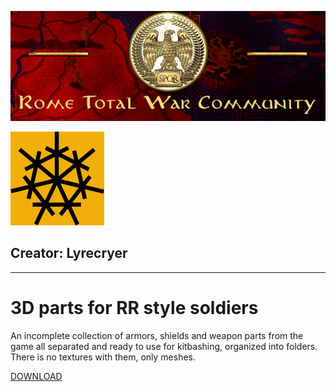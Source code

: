 ![Workshop_header_template](/Workshop_header_template.png)

![Artacord](/images/contributors/Lyrecryer.png)
## Creator: **Lyrecryer**
---
# 3D parts for RR style soldiers

An incomplete collection of armors, shields and weapon parts from the game all separated and ready to use for kitbashing, organized into folders. There is no textures with them, only meshes.

[DOWNLOAD](https://github.com/Dagovax/Rome-Total-War-Community/raw/main/assets/unit_models/3D_RR_PARTS.zip)
